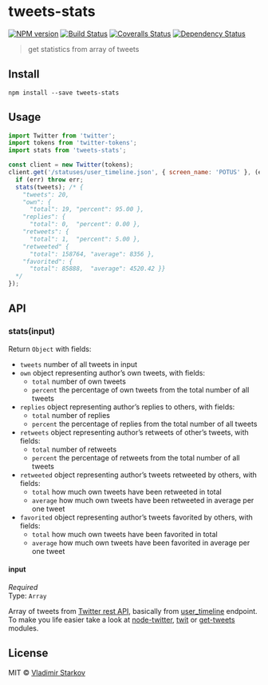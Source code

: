 # tweets-stats

[![NPM version][npm-image]][npm-url]
[![Build Status][travis-image]][travis-url]
[![Coveralls Status][coveralls-image]][coveralls-url]
[![Dependency Status][depstat-image]][depstat-url]

> get statistics from array of tweets

## Install

    npm install --save tweets-stats

## Usage

```js
import Twitter from 'twitter';
import tokens from 'twitter-tokens';
import stats from 'tweets-stats';

const client = new Twitter(tokens);
client.get('/statuses/user_timeline.json', { screen_name: 'POTUS' }, (err, tweets, raw) => {
  if (err) throw err;
  stats(tweets); /* {
    "tweets": 20,
    "own": {
      "total": 19, "percent": 95.00 },
    "replies": {
      "total": 0,  "percent": 0.00 },
    "retweets": {
      "total": 1,  "percent": 5.00 },
    "retweeted" {
      "total": 158764, "average": 8356 },
    "favorited": {
      "total": 85888,  "average": 4520.42 }}
  */
});
```

## API

### stats(input)

Return `Object` with fields:

* `tweets` number of all tweets in input
* `own` object representing author’s own tweets, with fields:
  * `total` number of own tweets
  * `percent` the percentage of own tweets from the total number of all tweets
* `replies` object representing author’s replies to others, with fields:
  * `total` number of replies
  * `percent` the percentage of replies from the total number of all tweets
* `retweets` object representing author’s retweets of other’s tweets, with fields:
  * `total` number of retweets
  * `percent` the percentage of retweets from the total number of all tweets
* `retweeted` object representing author’s tweets retweeted by others, with fields:
  * `total` how much own tweets have been retweeted in total
  * `average` how much own tweets have been retweeted in average per one tweet
* `favorited` object representing author’s tweets favorited by others, with fields:
  * `total` how much own tweets have been favorited in total
  * `average` how much own tweets have been favorited in average per one tweet

#### input

*Required*  
Type: `Array`

Array of tweets from [Twitter rest API][rest], basically from [user_timeline][timeline] endpoint. To make you life easier take a look at [node-twitter][node-twitter], [twit][twit] or [get-tweets][get-tweets] modules.

[rest]: https://dev.twitter.com/rest/public
[timeline]: https://dev.twitter.com/rest/reference/get/statuses/user_timeline
[node-twitter]: https://github.com/desmondmorris/node-twitter/
[twit]: https://github.com/ttezel/twit
[get-tweets]: https://github.com/iamstarkov/get-tweets

## License

MIT © [Vladimir Starkov](https://iamstarkov.com)

[npm-url]: https://npmjs.org/package/tweets-stats
[npm-image]: https://img.shields.io/npm/v/tweets-stats.svg?style=flat-square

[travis-url]: https://travis-ci.org/iamstarkov/tweets-stats
[travis-image]: https://img.shields.io/travis/iamstarkov/tweets-stats.svg?style=flat-square

[coveralls-url]: https://coveralls.io/r/iamstarkov/tweets-stats
[coveralls-image]: https://img.shields.io/coveralls/iamstarkov/tweets-stats.svg?style=flat-square

[depstat-url]: https://david-dm.org/iamstarkov/tweets-stats
[depstat-image]: https://david-dm.org/iamstarkov/tweets-stats.svg?style=flat-square

